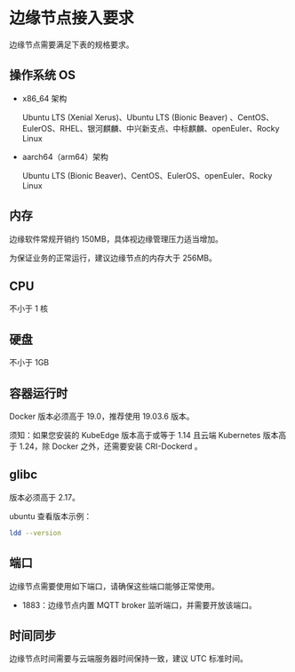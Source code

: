 # 边缘节点接入要求

边缘节点需要满足下表的规格要求。

## 操作系统 OS

- x86_64 架构

    Ubuntu LTS (Xenial Xerus)、Ubuntu LTS (Bionic Beaver) 、CentOS、EulerOS、RHEL、银河麒麟、中兴新支点、中标麒麟、openEuler、Rocky Linux

<!-- - armv7i（arm32）架构

    Raspbian GNU/Linux (stretch) -->

- aarch64（arm64）架构

    Ubuntu LTS (Bionic Beaver)、CentOS、EulerOS、openEuler、Rocky Linux

## 内存

边缘软件常规开销约 150MB，具体视边缘管理压力适当增加。

为保证业务的正常运行，建议边缘节点的内存大于 256MB。

## CPU

不小于 1 核

## 硬盘

不小于 1GB

## 容器运行时

Docker 版本必须高于 19.0，推荐使用 19.03.6 版本。

须知：如果您安装的 KubeEdge 版本高于或等于 1.14 且云端 Kubernetes 版本高于 1.24，除 Docker 之外，还需要安装 CRI-Dockerd 。

## glibc

版本必须高于 2.17。

ubuntu 查看版本示例：

```sh
ldd --version
```

## 端口

边缘节点需要使用如下端口，请确保这些端口能够正常使用。

- 1883：边缘节点内置 MQTT broker 监听端口，并需要开放该端口。

## 时间同步

边缘节点时间需要与云端服务器时间保持一致，建议 UTC 标准时间。
